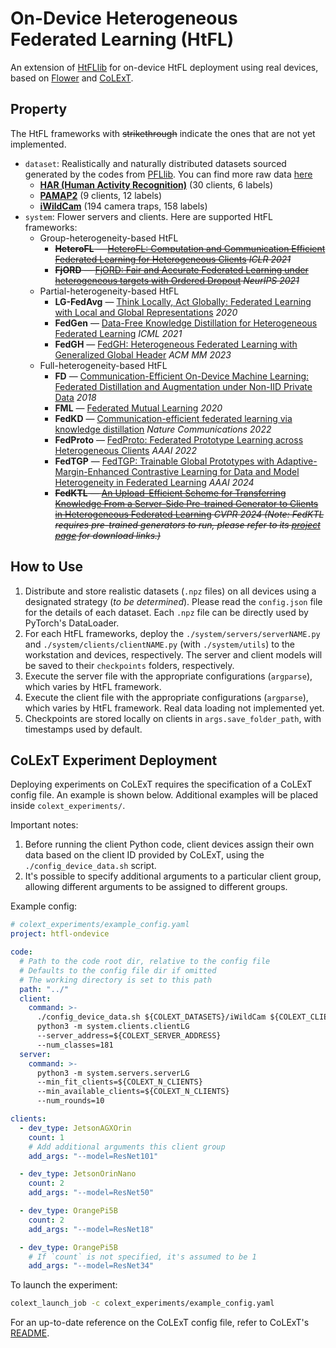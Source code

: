# On-Device Heterogeneous Federated Learning (HtFL)

An extension of [HtFLlib](https://github.com/TsingZ0/HtFLlib) for on-device HtFL deployment using real devices, based on [Flower](https://flower.ai/) and [CoLExT](https://sands.kaust.edu.sa/project/colext/).


## Property

The HtFL frameworks with ~~strikethrough~~ indicate the ones that are not yet implemented.

- `dataset`: Realistically and naturally distributed datasets sourced generated by the codes from [PFLlib](https://github.com/TsingZ0/PFLlib). You can find more raw data [here](https://docs.google.com/spreadsheets/d/1j0b6mvRXpIuJPglup06IWs7Bc8X01bb4Bj5P0w5MpJM/edit?gid=0#gid=0)
  - **[HAR (Human Activity Recognition)](https://archive.ics.uci.edu/ml/datasets/human+activity+recognition+using+smartphones)** (30 clients, 6 labels)
  - **[PAMAP2](http://archive.ics.uci.edu/ml/datasets/pamap2+physical+activity+monitoring)** (9 clients, 12 labels)
  - **[iWildCam](https://wilds.stanford.edu/)** (194 camera traps, 158 labels)
- `system`: Flower servers and clients. Here are supported HtFL frameworks:
  - Group-heterogeneity-based HtFL
    - ~~**HeteroFL** — [HeteroFL: Computation and Communication Efficient Federated Learning for Heterogeneous Clients](https://openreview.net/forum?id=TNkPBBYFkXg) *ICLR 2021*~~
    - ~~**FjORD** — [FjORD: Fair and Accurate Federated Learning under heterogeneous targets with Ordered Dropout](https://proceedings.neurips.cc/paper/2021/hash/6aed000af86a084f9cb0264161e29dd3-Abstract.html) *NeurIPS 2021*~~
  - Partial-heterogeneity-based HtFL
    - **LG-FedAvg** — [Think Locally, Act Globally: Federated Learning with Local and Global Representations](https://arxiv.org/abs/2001.01523) *2020*
    - **FedGen** — [Data-Free Knowledge Distillation for Heterogeneous Federated Learning](http://proceedings.mlr.press/v139/zhu21b.html) *ICML 2021*
    - **FedGH** — [FedGH: Heterogeneous Federated Learning with Generalized Global Header](https://dl.acm.org/doi/10.1145/3581783.3611781) *ACM MM 2023*
  - Full-heterogeneity-based HtFL
    - **FD** — [Communication-Efficient On-Device Machine Learning: Federated Distillation and Augmentation under Non-IID Private Data](https://arxiv.org/pdf/1811.11479.pdf) *2018*
    - **FML** — [Federated Mutual Learning](https://arxiv.org/abs/2006.16765) *2020*
    - **FedKD** — [Communication-efficient federated learning via knowledge distillation](https://www.nature.com/articles/s41467-022-29763-x) *Nature Communications 2022*
    - **FedProto** — [FedProto: Federated Prototype Learning across Heterogeneous Clients](https://ojs.aaai.org/index.php/AAAI/article/view/20819) *AAAI 2022*
    - **FedTGP** — [FedTGP: Trainable Global Prototypes with Adaptive-Margin-Enhanced Contrastive Learning for Data and Model Heterogeneity in Federated Learning](https://arxiv.org/abs/2401.03230) *AAAI 2024*
    - ~~**FedKTL** — [An Upload-Efficient Scheme for Transferring Knowledge From a Server-Side Pre-trained Generator to Clients in Heterogeneous Federated Learning](https://arxiv.org/abs/2403.15760) *CVPR 2024* *(Note: FedKTL requires pre-trained generators to run, please refer to its [project page](https://github.com/TsingZ0/FedKTL) for download links.)*~~

## How to Use

1. Distribute and store realistic datasets (`.npz` files) on all devices using a designated strategy (*to be determined*). Please read the `config.json` file for the details of each dataset. Each `.npz` file can be directly used by PyTorch's DataLoader.
2. For each HtFL frameworks, deploy the `./system/servers/serverNAME.py` and `./system/clients/clientNAME.py` (with `./system/utils`) to the workstation and devices, respectively. The server and client models will be saved to their `checkpoints` folders, respectively.
3. Execute the server file with the appropriate configurations (`argparse`), which varies by HtFL framework.
4. Execute the client file with the appropriate configurations (`argparse`), which varies by HtFL framework. Real data loading not implemented yet.
5. Checkpoints are stored locally on clients in `args.save_folder_path`, with timestamps used by default.

## CoLExT Experiment Deployment

Deploying experiments on CoLExT requires the specification of a CoLExT config file. An example is shown below. Additional examples will be placed inside `colext_experiments/`.

Important notes:
1. Before running the client Python code, client devices assign their own data based on the client ID provided by CoLExT, using the `./config_device_data.sh` script.
2. It's possible to specify additional arguments to a particular client group, allowing different arguments to be assigned to different groups.

Example config:
```yaml
# colext_experiments/example_config.yaml
project: htfl-ondevice

code:
  # Path to the code root dir, relative to the config file
  # Defaults to the config file dir if omitted
  # The working directory is set to this path
  path: "../"
  client:
    command: >-
      ./config_device_data.sh ${COLEXT_DATASETS}/iWildCam ${COLEXT_CLIENT_ID} &&
      python3 -m system.clients.clientLG
      --server_address=${COLEXT_SERVER_ADDRESS}
      --num_classes=181
  server:
    command: >-
      python3 -m system.servers.serverLG
      --min_fit_clients=${COLEXT_N_CLIENTS}
      --min_available_clients=${COLEXT_N_CLIENTS}
      --num_rounds=10

clients:
  - dev_type: JetsonAGXOrin
    count: 1
    # Add additional arguments this client group
    add_args: "--model=ResNet101"

  - dev_type: JetsonOrinNano
    count: 2
    add_args: "--model=ResNet50"

  - dev_type: OrangePi5B
    count: 2
    add_args: "--model=ResNet18"

  - dev_type: OrangePi5B
    # If `count` is not specified, it's assumed to be 1
    add_args: "--model=ResNet34"
```

To launch the experiment:
```bash
colext_launch_job -c colext_experiments/example_config.yaml
```

For an up-to-date reference on the CoLExT config file, refer to CoLExT's [README](https://github.com/sands-lab/colext/blob/main/README.md).
